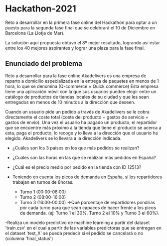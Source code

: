 # Hackathon-2021

Reto a desarrollar en la primera fase online del Hackathon para optar a un puesto para la segunda fase final que se celebrará el 10 de Diciembre en Barcelona (La Llotja de Mar).

La solución aquí propuesta obtuvo el 8º mejor resultado, logrando así estar entre los 40 mejores aspirantes y lograr una plaza para la fase final.

## Enunciado del problema


Reto a desarrollar para la fase online
Akadelivers es una empresa de reparto a domicilio especializada en la entrega de paquetes en menos de 1 hora, lo que se denomina (Q-commerce = Quick commerce) Esta empresa tiene una aplicación móvil con la que sus usuarios pueden elegir entre un catálogo de productos de tiendas locales de su ciudad y que les sean entregados en menos de 10 minutos a la dirección que deseen.

Cuando un usuario pide un pedido a través de Akadelivers se le cobra directamente el coste total (coste del producto + gastos de servicio + gastos de envío). Una vez el usuario ha pagado un producto, el repartidor que se encuentre más próximo a la tienda que tiene el producto se acerca a esta, paga el producto, lo recoge y lo lleva a la dirección que el usuario ha elegido. Akadelivers se lo llevara a la dirección indicada.



- ¿Cuáles son los 3 paises en los que más pedidos se realizan?
- ¿Cuáles son las horas en las que se realizan más pedidos en España?
- ¿Cuál es el precio medio por pedido en la tienda con ID 12513?
- Teniendo en cuenta los picos de demanda en España, si los repartidores trabajan en turnos de 8horas.

   - Turno 1 (00:00-08:00)
   - Turno 2 (08:00-16:00)
    - Turno 3 (16:00-00:00)
->Qué porcentaje de repartidores pondrías por cada turno para que sean capaces de hacer frente a los picos de demanda. (ej: Turno 1 el 30%, Turno 2 el 10% y Turno 3 el 60%).

-Realiza un modelo predictivo de machine learning a partir del dataset 'train.csv' en el cual a partir de las variables predictoras que se entregan en el dataset 'test_X' se pueda predecir si el pedido se cancelará o no (columna 'final_status')

